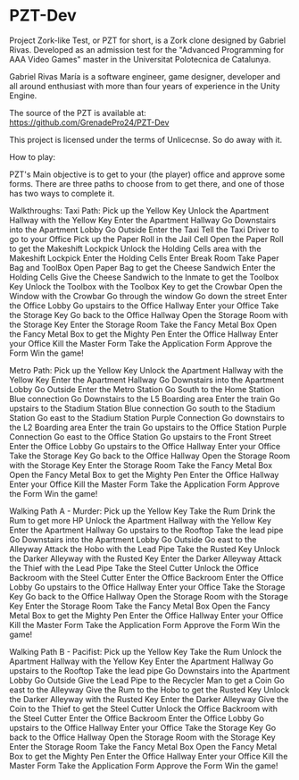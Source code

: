 # PZT-Dev
Project Zork-like Test, or PZT for short, is a Zork clone designed by Gabriel Rivas.
Developed as an admission test for the "Advanced Programming for AAA Video Games" master in the
Universitat Polotecnica de Catalunya.

Gabriel Rivas María is a software engineer, game designer, developer and all around enthusiast
with more than four years of experience in the Unity Engine. 

The source of the PZT is available at: https://github.com/GrenadePro24/PZT-Dev

This project is licensed under the terms of Unlicecnse. So do away with it.

How to play:

PZT's Main objective is to get to your (the player) office and approve some forms.
There are three paths to choose from to get there, and one of those has two ways to complete it.

Walkthroughs:
Taxi Path:
Pick up the Yellow Key
Unlock the Apartment Hallway with the Yellow Key
Enter the Apartment Hallway
Go Downstairs into the Apartment Lobby
Go Outside
Enter the Taxi
Tell the Taxi Driver to go to your Office
Pick up the Paper Roll in the Jail Cell
Open the Paper Roll to get the Makeshift Lockpick
Unlock the Holding Cells area with the Makeshift Lockpick
Enter the Holding Cells
Enter Break Room
Take Paper Bag and ToolBox
Open Paper Bag to get the Cheese Sandwich
Enter the Holding Cells
Give the Cheese Sandwich to the Inmate to get the Toolbox Key
Unlock the Toolbox with the Toolbox Key to get the Crowbar
Open the Window with the Crowbar
Go through the window
Go down the street
Enter the Office Lobby
Go upstairs to the Office Hallway
Enter your Office
Take the Storage Key
Go back to the Office Hallway
Open the Storage Room with the Storage Key
Enter the Storage Room
Take the Fancy Metal Box
Open the Fancy Metal Box to get the Mighty Pen
Enter the Office Hallway
Enter your Office
Kill the Master Form
Take the Application Form
Approve the Form
Win the game!

Metro Path:
Pick up the Yellow Key
Unlock the Apartment Hallway with the Yellow Key
Enter the Apartment Hallway
Go Downstairs into the Apartment Lobby
Go Outside
Enter the Metro Station
Go South to the Home Station Blue connection
Go Downstairs to the L5 Boarding area
Enter the train
Go upstairs to the Stadium Station Blue connection
Go south to the Stadium Station
Go east to the Stadium Station Purple Connection
Go downstairs to the L2 Boarding area
Enter the train
Go upstairs to the Office Station Purple Connection
Go east to the Office Station
Go upstairs to the Front Street
Enter the Office Lobby
Go upstairs to the Office Hallway
Enter your Office
Take the Storage Key
Go back to the Office Hallway
Open the Storage Room with the Storage Key
Enter the Storage Room
Take the Fancy Metal Box
Open the Fancy Metal Box to get the Mighty Pen
Enter the Office Hallway
Enter your Office
Kill the Master Form
Take the Application Form
Approve the Form
Win the game!

Walking Path A - Murder:
Pick up the Yellow Key
Take the Rum
Drink the Rum to get more HP
Unlock the Apartment Hallway with the Yellow Key
Enter the Apartment Hallway
Go upstairs to the Rooftop
Take the lead pipe
Go Downstairs into the Apartment Lobby
Go Outside
Go east to the Alleyway
Attack the Hobo with the Lead Pipe
Take the Rusted Key
Unlock the Darker Alleyway with the Rusted Key
Enter the Darker Alleyway
Attack the Thief with the Lead Pipe
Take the Steel Cutter
Unlock the Office Backroom with the Steel Cutter
Enter the Office Backroom
Enter the Office Lobby
Go upstairs to the Office Hallway
Enter your Office
Take the Storage Key
Go back to the Office Hallway
Open the Storage Room with the Storage Key
Enter the Storage Room
Take the Fancy Metal Box
Open the Fancy Metal Box to get the Mighty Pen
Enter the Office Hallway
Enter your Office
Kill the Master Form
Take the Application Form
Approve the Form
Win the game!

Walking Path B - Pacifist:
Pick up the Yellow Key
Take the Rum
Unlock the Apartment Hallway with the Yellow Key
Enter the Apartment Hallway
Go upstairs to the Rooftop
Take the lead pipe
Go Downstairs into the Apartment Lobby
Go Outside
Give the Lead Pipe to the Recycler Man to get a Coin
Go east to the Alleyway
Give the Rum to the Hobo to get the Rusted Key
Unlock the Darker Alleyway with the Rusted Key
Enter the Darker Alleyway
Give the Coin to the Thief to get the Steel Cutter
Unlock the Office Backroom with the Steel Cutter
Enter the Office Backroom
Enter the Office Lobby
Go upstairs to the Office Hallway
Enter your Office
Take the Storage Key
Go back to the Office Hallway
Open the Storage Room with the Storage Key
Enter the Storage Room
Take the Fancy Metal Box
Open the Fancy Metal Box to get the Mighty Pen
Enter the Office Hallway
Enter your Office
Kill the Master Form
Take the Application Form
Approve the Form
Win the game!
